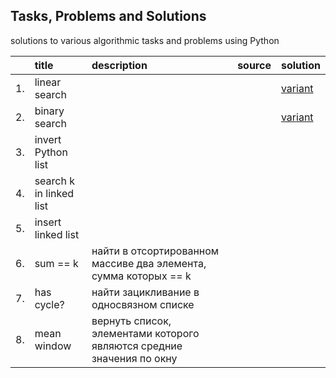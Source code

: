 ## Tasks, Problems and Solutions
solutions to various algorithmic tasks and problems using Python

|    | title | description | source | solution |
| :- | :---- | :---------- | :----- | :------- |
| 1. | linear search |  |  | [variant](https://github.com/evgenydarkhanov/algorithms-and-data-structures/blob/68fb1f0739ab9534dadfe3fc378f883b94428930/tasks/01_linear_search.py) |
| 2. | binary search |  |  | [variant](https://github.com/evgenydarkhanov/algorithms-and-data-structures/blob/68fb1f0739ab9534dadfe3fc378f883b94428930/tasks/02_binary_search.py) |
| 3. | invert Python list |  |  | []() |
| 4. | search k in linked list |  |  | []() |
| 5. | insert linked list |  |  | []() |
| 6. | sum == k | найти в отсортированном массиве два элемента, сумма которых == k |  | []() |
| 7. | has cycle? | найти зацикливание в односвязном списке |  | []() |
| 8. | mean window | вернуть список, элементами которого являются средние значения по окну |  | []() |
